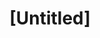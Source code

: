 ---
pid: FS360
title: "[Untitled]"
location_transcription: 
zipcode: 
outside_phl: 
neighborhood: 
age: '6'
age_range: 6-13
instagram: 
image_file_name: FS_360.jpg
proposal_transcription: 
topic: Unknown
topic_summary: '0'
type: Other No Form
keywords_other: 
credit: Eliana
image_labels: 
twitter: 
facebook: 
permalink: "/monuments/fs360/"
layout: item-page
---